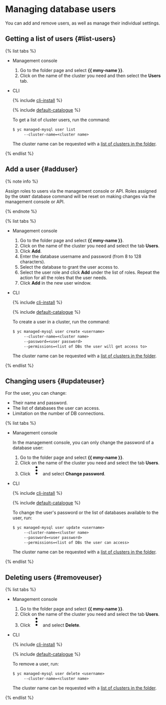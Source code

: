 # Managing database users

You can add and remove users, as well as manage their individual settings.

## Getting a list of users {#list-users}

{% list tabs %}

- Management console
  1. Go to the folder page and select **{{ mmy-name }}**.
  1. Click on the name of the cluster you need and then select the **Users** tab.

- CLI

  {% include [cli-install](../../_includes/cli-install.md) %}

  {% include [default-catalogue](../../_includes/default-catalogue.md) %}

  To get a list of cluster users, run the command:

  ```
  $ yc managed-mysql user list
       --cluster-name=<cluster name>
  ```

  The cluster name can be requested with a [list of clusters in the folder](cluster-list.md).

{% endlist %}

## Add a user {#adduser}

{% note info %}

Assign roles to users via the management console or API. Roles assigned by the `GRANT` database command will be reset on making changes via the management console or API.

{% endnote %}

{% list tabs %}

- Management console
  1. Go to the folder page and select **{{ mmy-name }}**.
  1. Click on the name of the cluster you need and select the tab **Users**.
  1. Click **Add**.
  1. Enter the database username and password (from 8 to 128 characters).
  1. Select the database to grant the user access to.
  1. Select the user role and click **Add** under the list of roles. Repeat the action for all the roles that the user needs.
  1. Click **Add** in the new user window.

- CLI

  {% include [cli-install](../../_includes/cli-install.md) %}

  {% include [default-catalogue](../../_includes/default-catalogue.md) %}

  To create a user in a cluster, run the command:

  ```
  $ yc managed-mysql user create <username>
       --cluster-name=<cluster name>
       --password=<user password>
       --permissions=<list of DBs the user will get access to>
  ```

  The cluster name can be requested with a [list of clusters in the folder](cluster-list.md).

{% endlist %}

## Changing users {#updateuser}

For the user, you can change:

- Their name and password.
- The list of databases the user can access.
- Limitation on the number of DB connections.

{% list tabs %}

- Management console

  In the management console, you can only change the password of a database user:
  1. Go to the folder page and select **{{ mmy-name }}**.
  1. Click on the name of the cluster you need and select the tab **Users**.
  1. Click ![image](../../_assets/vertical-ellipsis.svg) and select **Change password**.

- CLI

  {% include [cli-install](../../_includes/cli-install.md) %}

  {% include [default-catalogue](../../_includes/default-catalogue.md) %}

  To change the user's password or the list of databases available to the user, run:

  ```
  $ yc managed-mysql user update <username>
       --cluster-name=<cluster name>
       --password=<user password>
       --permissions=<list of DBs the user can access>
  ```

  The cluster name can be requested with a [list of clusters in the folder](cluster-list.md).

{% endlist %}

## Deleting users {#removeuser}

{% list tabs %}

- Management console
  1. Go to the folder page and select **{{ mmy-name }}**.
  1. Click on the name of the cluster you need and select the tab **Users**.
  1. Click ![image](../../_assets/vertical-ellipsis.svg) and select **Delete**.

- CLI

  {% include [cli-install](../../_includes/cli-install.md) %}

  {% include [default-catalogue](../../_includes/default-catalogue.md) %}

  To remove a user, run:

  ```
  $ yc managed-mysql user delete <username>
       --cluster-name=<cluster name>
  ```

  The cluster name can be requested with a [list of clusters in the folder](cluster-list.md).

{% endlist %}

